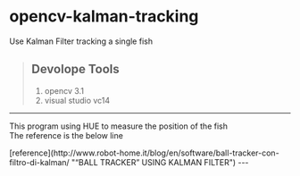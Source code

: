 # opencv-kalman-tracking
Use Kalman Filter tracking a single fish 
>## Devolope Tools
> 1.  opencv 3.1
> 2.  visual studio vc14
---
<p>This program using HUE to measure the position of the fish<br>The reference is the below line</p>
         [reference](http://www.robot-home.it/blog/en/software/ball-tracker-con-filtro-di-kalman/ "“BALL TRACKER” USING KALMAN FILTER")
---
